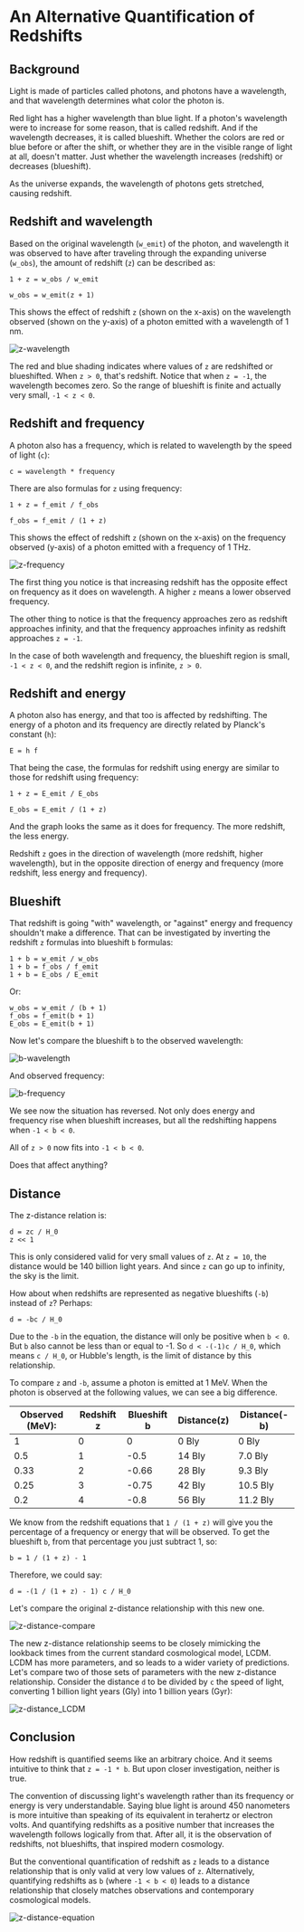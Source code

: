 # An Alternative Quantification of Redshifts

## Background

Light is made of particles called photons, and photons have a wavelength, and that wavelength determines what color the photon is.

Red light has a higher wavelength than blue light. If a photon's wavelength were to increase for some reason, that is called redshift. And if the wavelength decreases, it is called blueshift. Whether the colors are red or blue before or after the shift, or whether they are in the visible range of light at all, doesn't matter. Just whether the wavelength increases (redshift) or decreases (blueshift).

As the universe expands, the wavelength of photons gets stretched, causing redshift.

## Redshift and wavelength

Based on the original wavelength (`w_emit`) of the photon, and wavelength it was observed to have after traveling through the expanding universe (`w_obs`), the amount of redshift (`z`) can be described as:

    1 + z = w_obs / w_emit

    w_obs = w_emit(z + 1)

This shows the effect of redshift `z` (shown on the x-axis) on the wavelength observed (shown on the y-axis) of a photon emitted with a wavelength of 1 nm.

![z-wavelength](z-wavelength.png)

The red and blue shading indicates where values of `z` are redshifted or blueshifted. When `z > 0`, that's redshift. Notice that when `z = -1`, the wavelength becomes zero. So the range of blueshift is finite and actually very small, `-1 < z < 0`.

## Redshift and frequency

A photon also has a frequency, which is related to wavelength by the speed of light (`c`):

    c = wavelength * frequency

There are also formulas for `z` using frequency:

    1 + z = f_emit / f_obs

    f_obs = f_emit / (1 + z)

This shows the effect of redshift `z` (shown on the x-axis) on the frequency observed (y-axis) of a photon emitted with a frequency of 1 THz.

![z-frequency](z-frequency.png)

The first thing you notice is that increasing redshift has the opposite effect on frequency as it does on wavelength. A higher `z` means a lower observed frequency.

The other thing to notice is that the frequency approaches zero as redshift approaches infinity, and that the frequency approaches infinity as redshift approaches `z = -1`. 

In the case of both wavelength and frequency, the blueshift region is small, `-1 < z < 0`, and the redshift region is infinite, `z > 0`.

## Redshift and energy

A photon also has energy, and that too is affected by redshifting. The energy of a photon and its frequency are directly related by Planck's constant (`h`):

    E = h f

That being the case, the formulas for redshift using energy are similar to those for redshift using frequency:

    1 + z = E_emit / E_obs

    E_obs = E_emit / (1 + z)

And the graph looks the same as it does for frequency. The more redshift, the less energy.

Redshift `z` goes in the direction of wavelength (more redshift, higher wavelength), but in the opposite direction of energy and frequency (more redshift, less energy and frequency).

## Blueshift

That redshift is going "with" wavelength, or "against" energy and frequency shouldn't make a difference. That can be investigated by inverting the redshift `z` formulas into blueshift `b` formulas:

    1 + b = w_emit / w_obs
    1 + b = f_obs / f_emit
    1 + b = E_obs / E_emit

Or:

    w_obs = w_emit / (b + 1)
    f_obs = f_emit(b + 1)
    E_obs = E_emit(b + 1) 

Now let's compare the blueshift `b` to the observed wavelength:

![b-wavelength](b-wavelength.png)

And observed frequency:

![b-frequency](b-frequency.png)

We see now the situation has reversed. Not only does energy and frequency rise when blueshift increases, but all the redshifting happens when `-1 < b < 0`.

All of `z > 0` now fits into `-1 < b < 0`.

Does that affect anything?

## Distance

The z-distance relation is:

    d = zc / H_0
    z << 1

This is only considered valid for very small values of `z`. At `z = 10`, the distance would be 140 billion light years. And since `z` can go up to infinity, the sky is the limit.

How about when redshifts are represented as negative blueshifts (`-b`) instead of `z`? Perhaps:

    d = -bc / H_0

Due to the `-b` in the equation, the distance will only be positive when `b < 0`. But `b` also cannot be less than or equal to -1. So `d < -(-1)c / H_0`, which means `c / H_0`, or Hubble's length, is the limit of distance by this relationship. 

To compare `z` and `-b`, assume a photon is emitted at 1 MeV. When the photon is observed at the following values, we can see a big difference.

|Observed (MeV):|Redshift z|Blueshift b|Distance(z)|Distance(-b)|
|---------------|----------|-----------|-----------|------------|        
|1              |0         |0          |0 Bly      |0 Bly       |
|0.5            |1         |-0.5       |14 Bly     |7.0 Bly     |
|0.33           |2         |-0.66      |28 Bly     |9.3 Bly     |
|0.25           |3         |-0.75      |42 Bly     |10.5 Bly    |    
|0.2            |4         |-0.8       |56 Bly     |11.2 Bly    |

We know from the redshift equations that `1 / (1 + z)` will give you the percentage of a frequency or energy that will be observed. To get the blueshift `b`, from that percentage you just subtract 1, so:

    b = 1 / (1 + z) - 1

Therefore, we could say:

    d = -(1 / (1 + z) - 1) c / H_0

Let's compare the original z-distance relationship with this new one.

![z-distance-compare](z-distance-compare.png)

The new z-distance relationship seems to be closely mimicking the lookback times from the current standard cosmological model, LCDM. LCDM has more parameters, and so leads to a wider variety of predictions. Let's compare two of those sets of parameters with the new z-distance relationship. Consider the distance `d` to be divided by `c` the speed of light, converting 1 billion light years (Gly) into 1 billion years (Gyr): 

![z-distance_LCDM](z-distance_LCDM.png)

## Conclusion

How redshift is quantified seems like an arbitrary choice. And it seems intuitive to think that `z = -1 * b`. But upon closer investigation, neither is true.

The convention of discussing light's wavelength rather than its frequency or energy is very understandable. Saying blue light is around 450 nanometers is more intuitive than speaking of its equivalent in terahertz or electron volts. And quantifying redshifts as a positive number that increases the wavelength follows logically from that. After all, it is the observation of redshifts, not blueshifts, that inspired modern cosmology.

But the conventional quantification of redshift as `z` leads to a distance relationship that is only valid at very low values of `z`. Alternatively, quantifying redshifts as `b` (where `-1 < b < 0`) leads to a distance relationship that closely matches observations and contemporary cosmological models.


![z-distance-equation](z-distance-equation.png)
